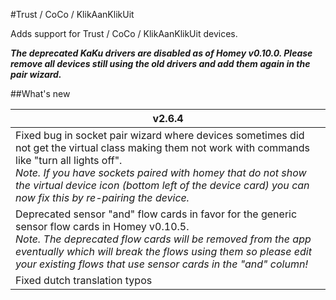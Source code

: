 #Trust / CoCo / KlikAanKlikUit

Adds support for Trust / CoCo / KlikAanKlikUit devices.

**_The deprecated KaKu drivers are disabled as of Homey v0.10.0. Please remove all devices still using the old drivers and add them again in the pair wizard._**

##What's new

| v2.6.4 |
|---|
| Fixed bug in socket pair wizard where devices sometimes did not get the virtual class making them not work with commands like "turn all lights off". <br/> _Note. If you have sockets paired with homey that do not show the virtual device icon (bottom left of the device card) you can now fix this by re-pairing the device._ |
|  Deprecated sensor "and" flow cards in favor for the generic sensor flow cards in Homey v0.10.5. <br/> _Note. The deprecated flow cards will be removed from the app eventually which will break the flows using them so please edit your existing flows that use sensor cards in the "and" column!_ |
|  Fixed dutch translation typos |



    

